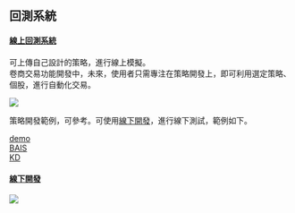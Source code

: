 

## 回測系統

#### [ 線上回測系統 ](https://finmindtrade.com/analysis/back_testing)

可上傳自己設計的策略，進行線上模擬。<br>
卷商交易功能開發中，未來，使用者只需專注在策略開發上，即可利用選定策略、個股，進行自動化交易。<br>

![](https://raw.githubusercontent.com/FinMind/FinMind/master/BackTesting/online.png)

策略開發範例，可參考。可使用[線下開發](https://github.com/FinMind/FinMind/blob/master/BackTesting/test.ipynb)，進行線下測試，範例如下。

[demo](https://github.com/FinMind/FinMind/blob/master/BackTesting/demo.py)<br>
[BAIS](https://github.com/FinMind/FinMind/blob/master/BackTesting/BAIS.py)<br>
[KD](https://github.com/FinMind/FinMind/blob/master/BackTesting/KD.py)


#### [線下開發](https://github.com/FinMind/FinMind/blob/master/BackTesting/test.ipynb)

![](https://raw.githubusercontent.com/FinMind/FinMind/master/BackTesting/offline.png)



